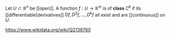 Let $U \subset \mathbb R^n$ be [[open]]. A function $f: U\to \mathbb R^m$ is of **class** $C^k$ if its [[differentiable|derivatives]] $Df, D^2f,\dots, D^kf$ all exist and are [[continuous]] on $U$.

https://www.wikidata.org/wiki/Q2138760